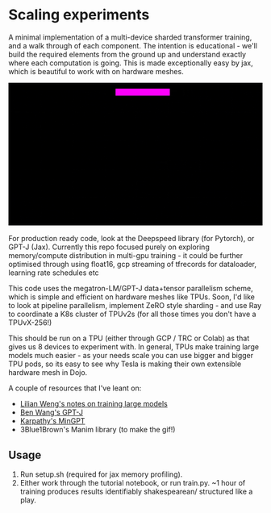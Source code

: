 # Scaling experiments

A minimal implementation of a multi-device sharded transformer training, and a walk through of each component. The intention is educational - we'll build the required elements from the ground up and understand exactly where each computation is going. This is made exceptionally easy by jax, which is beautiful to work with on hardware meshes. 

![Alt Text](https://github.com/sholtodouglas/scalingExperiments/raw/main/media/sharding.gif)

For production ready code, look at the Deepspeed library (for Pytorch), or GPT-J (Jax). Currently this repo focused purely on exploring memory/compute distribution in multi-gpu training - it could be further optimised through using float16, gcp streaming of tfrecords for dataloader, learning rate schedules etc

This code uses the megatron-LM/GPT-J data+tensor parallelism scheme, which is simple and efficient on hardware meshes like TPUs. Soon, I'd like to look at pipeline parallelism, implement ZeRO style sharding - and use Ray to coordinate a K8s cluster of TPUv2s (for all those times you don't have a TPUvX-256!)

This should be run on a TPU (either through GCP / TRC or Colab) as that gives us 8 devices to experiment with. In general, TPUs make training large models much easier - as your needs scale you can use bigger and bigger TPU pods, so its easy to see why Tesla is making their own extensible hardware mesh in Dojo. 

A couple of resources that I've leant on:

- [Lilian Weng's notes on training large models](https://lilianweng.github.io/lil-log/2021/09/24/train-large-neural-networks.html)
- [Ben Wang's GPT-J](https://github.com/kingoflolz/mesh-transformer-jax)
- [Karpathy's MinGPT](https://github.com/karpathy/minGPT)
- 3Blue1Brown's Manim library (to make the gif!)



## Usage
1. Run setup.sh (required for jax memory profiling).
2. Either work through the tutorial notebook, or run train.py. ~1 hour of training produces results identifiably shakespearean/ structured like a play. 


